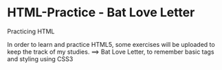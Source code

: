 # HTML-Practice - Bat Love Letter
Practicing HTML

In order to learn and practice HTML5, some exercises will be uploaded to keep the track of my studies.
==> Bat Love Letter, to remember basic tags and styling using CSS3
